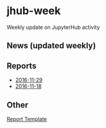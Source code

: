 # jhub-week

Weekly update on JupyterHub activity

## News (updated weekly)



## Reports

- [2016-11-29](https://github.com/willingc/jhub-week/blob/master/2016-11-29-jhub.md)
- [2016-11-18](https://github.com/willingc/jhub-week/blob/master/2016-11-18-jhub.md)


## Other

[Report Template](https://github.com/willingc/jhub-week/blob/master/template-jhub.md)
